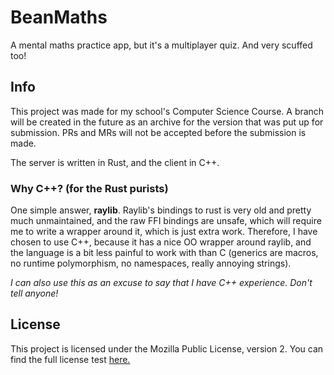 # BeanMaths

A mental maths practice app, but it's a multiplayer quiz. And very scuffed too!

## Info

This project was made for my school's Computer Science Course. A branch will be created in the future as an archive for the version that was put up for submission. PRs and MRs will not be accepted before the submission is made.

The server is written in Rust, and the client in C++.

### Why C++? (for the Rust purists)

One simple answer, **raylib**. Raylib's bindings to rust is very old and pretty much unmaintained, and the raw FFI bindings are unsafe, which will require me to write a wrapper around it, which is just extra work. Therefore, I have chosen to use C++, because it has a nice OO wrapper around raylib, and the language is a bit less painful to work with than C (generics are macros, no runtime polymorphism, no namespaces, really annoying strings).

*I can also use this as an excuse to say that I have C++ experience. Don't tell anyone!*

## License

This project is licensed under the Mozilla Public License, version 2. You can find the full license test [here.](/LICENSE.md)